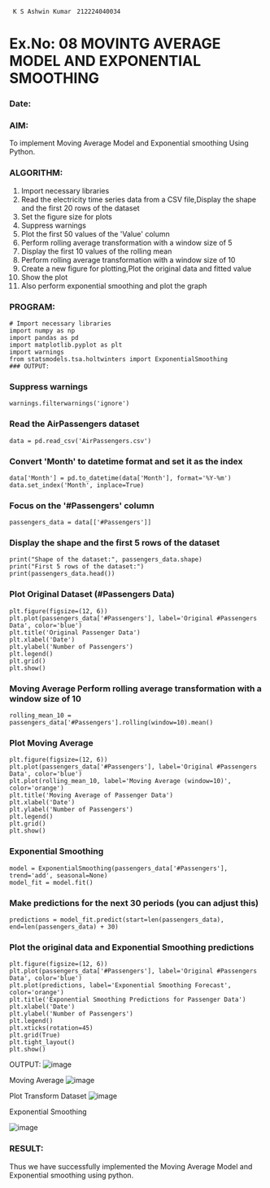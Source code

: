``` K S Ashwin Kumar```
``` 212224040034```

# Ex.No: 08     MOVINTG AVERAGE MODEL AND EXPONENTIAL SMOOTHING
### Date: 


### AIM:
To implement Moving Average Model and Exponential smoothing Using Python.
### ALGORITHM:
1. Import necessary libraries
2. Read the electricity time series data from a CSV file,Display the shape and the first 20 rows of
the dataset
3. Set the figure size for plots
4. Suppress warnings
5. Plot the first 50 values of the 'Value' column
6. Perform rolling average transformation with a window size of 5
7. Display the first 10 values of the rolling mean
8. Perform rolling average transformation with a window size of 10
9. Create a new figure for plotting,Plot the original data and fitted value
10. Show the plot
11. Also perform exponential smoothing and plot the graph
### PROGRAM:
```
# Import necessary libraries
import numpy as np
import pandas as pd
import matplotlib.pyplot as plt
import warnings
from statsmodels.tsa.holtwinters import ExponentialSmoothing
### OUTPUT:
```
### Suppress warnings
```
warnings.filterwarnings('ignore')
```

### Read the AirPassengers dataset
```
data = pd.read_csv('AirPassengers.csv')
```
### Convert 'Month' to datetime format and set it as the index
```
data['Month'] = pd.to_datetime(data['Month'], format='%Y-%m')
data.set_index('Month', inplace=True)
```

### Focus on the '#Passengers' column
```
passengers_data = data[['#Passengers']]
```

### Display the shape and the first 5 rows of the dataset
```
print("Shape of the dataset:", passengers_data.shape)
print("First 5 rows of the dataset:")
print(passengers_data.head())
```
### Plot Original Dataset (#Passengers Data)
```
plt.figure(figsize=(12, 6))
plt.plot(passengers_data['#Passengers'], label='Original #Passengers Data', color='blue')
plt.title('Original Passenger Data')
plt.xlabel('Date')
plt.ylabel('Number of Passengers')
plt.legend()
plt.grid()
plt.show()
```
### Moving Average Perform rolling average transformation with a window size of 10
```
rolling_mean_10 = passengers_data['#Passengers'].rolling(window=10).mean()
```

### Plot Moving Average
```
plt.figure(figsize=(12, 6))
plt.plot(passengers_data['#Passengers'], label='Original #Passengers Data', color='blue')
plt.plot(rolling_mean_10, label='Moving Average (window=10)', color='orange')
plt.title('Moving Average of Passenger Data')
plt.xlabel('Date')
plt.ylabel('Number of Passengers')
plt.legend()
plt.grid()
plt.show()
```

### Exponential Smoothing
```
model = ExponentialSmoothing(passengers_data['#Passengers'], trend='add', seasonal=None)
model_fit = model.fit()
```

### Make predictions for the next 30 periods (you can adjust this)
```
predictions = model_fit.predict(start=len(passengers_data), end=len(passengers_data) + 30)
```

### Plot the original data and Exponential Smoothing predictions
```
plt.figure(figsize=(12, 6))
plt.plot(passengers_data['#Passengers'], label='Original #Passengers Data', color='blue')
plt.plot(predictions, label='Exponential Smoothing Forecast', color='orange')
plt.title('Exponential Smoothing Predictions for Passenger Data')
plt.xlabel('Date')
plt.ylabel('Number of Passengers')
plt.legend()
plt.xticks(rotation=45)
plt.grid(True)
plt.tight_layout()
plt.show()
```

 OUTPUT:
![image](https://github.com/user-attachments/assets/1730f981-6aef-4c4d-906e-6c11577ae32b)

Moving Average
![image](https://github.com/user-attachments/assets/2dcbfb2d-9fd5-48fb-9f49-cd091cdce462)


Plot Transform Dataset
![image](https://github.com/user-attachments/assets/dfd935d9-f378-4cfd-908f-a81ba2b4f7d8)

Exponential Smoothing

![image](https://github.com/user-attachments/assets/196f7a53-0ab0-47a4-91df-450b11faab5e)


### RESULT:
Thus we have successfully implemented the Moving Average Model and Exponential smoothing using python.
